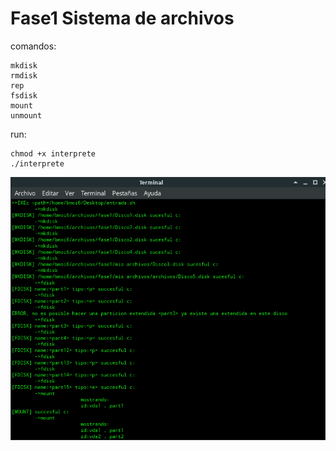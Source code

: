 # Fase1 Sistema de archivos

comandos:
```
mkdisk
rmdisk
rep
fsdisk
mount
unmount
```
run:

```
chmod +x interprete
./interprete
```
![Alt text](/salidas/terminal.png?raw=true "")




